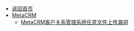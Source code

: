 - [返回首页](/)
- [MetaCRM](MetaCRM/)
  - [MetaCRM客户关系管理系统任意文件上传漏洞](MetaCRM/MetaCRM客户关系管理系统任意文件上传漏洞.md)
